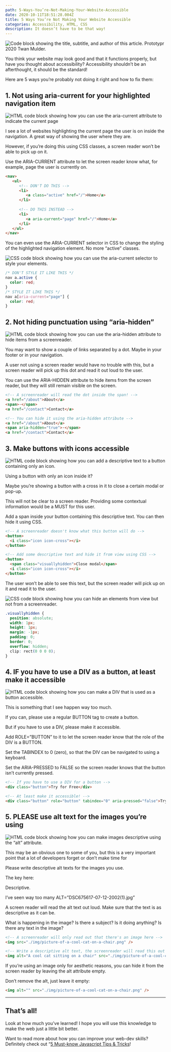 ```yaml
---
path: 5-Ways-You’re-Not-Making-Your-Website-Accessible
date: 2020-10-11T18:51:28.004Z
title: 5 Ways You’re Not Making Your Website Accessible
categories: Accessibility, HTML, CSS
description: It doesn’t have to be that way!
---
```

![Code block showing the title, subtitle, and author of this article. Prototypr 2020 Twan Mulder.](../../assets/articleheader.png "Code block showing the title, subtitle, and author of this article. Prototypr 2020 Twan Mulder.")

You think your website may look good and that it functions properly, but have you thought about accessibility? Accessibility shouldn’t be an afterthought, it should be the standard!

Here are 5 ways you’re probably not doing it right and how to fix them:

## 1. Not using aria-current for your highlighted navigation item

![HTML code block showing how you can use the aria-current attribute to indicate the current page](../../assets/menu-html.png "HTML code block showing how you can use the aria-current attribute to indicate the current page")

I see a lot of websites highlighting the current page the user is on inside the navigation. A great way of showing the user where they are.

However, if you’re doing this using CSS classes, a screen reader won’t be able to pick up on it.

Use the ARIA-CURRENT attribute to let the screen reader know what, for example, page the user is currently on.

```html
<nav>
   <ul>
      <!-- DON'T DO THIS -->
      <li>
         <a class="active" href="/">Home</a>
      </li>
     
      <!-- DO THIS INSTEAD -->
      <li>
         <a aria-current="page" href="/">Home</a>
      </li>
   </ul>
</nav>
```

You can even use the ARIA-CURRENT selector in CSS to change the styling of the highlighted navigation element. No more “active” classes.

![CSS code block showing how you can use the aria-current selector to style your elements.](../../assets/menu-css.png "CSS code block showing how you can use the aria-current selector to style your elements.")

```css
/* DON'T STYLE IT LIKE THIS */
nav a.active {
  color: red;
}
/* STYLE IT LIKE THIS */
nav a[aria-current="page"] {
  color: red;
}
```

## 2. Not hiding punctuation using “aria-hidden”

![HTML code block showing how you can use the aria-hidden attribute to hide items from a screenreader.](../../assets/ariahidden.png "HTML code block showing how you can use the aria-hidden attribute to hide items from a screenreader.")

You may want to show a couple of links separated by a dot. Maybe in your footer or in your navigation.

A user not using a screen reader would have no trouble with this, but a screen reader will pick up this dot and read it out loud to the user.

You can use the ARIA-HIDDEN attribute to hide items from the screen reader, but they will still remain visible on the screen.

```html
<!-- A screenreader will read the dot inside the span! -->
<a href="/about">About</a>
<span>·</span>
<a href="/contact">Contact</a>

<!-- You can hide it using the aria-hidden attribute -->
<a href="/about">About</a>
<span aria-hidden="true">·</span>
<a href="/contact">Contact</a>
```

## 3. Make buttons with icons accessible

![HTML code block showing how you can add a descriptive text to a button containing only an icon.](../../assets/icon-html.png "HTML code block showing how you can add a descriptive text to a button containing only an icon.")

Using a button with only an icon inside it?

Maybe you’re showing a button with a cross in it to close a certain modal or pop-up.

This will not be clear to a screen reader. Providing some contextual information would be a MUST for this user.

Add a span inside your button containing this descriptive text. You can then hide it using CSS.

```html
<!-- A screenreader doesn't know what this button will do -->
<button>
  <i class="icon icon-cross"></i>
</button>

<!-- Add some descriptive text and hide it from view using CSS -->
<button>
  <span class="visuallyhidden">Close modal</span>
  <i class="icon icon-cross"></i>
</button>
```

The user won’t be able to see this text, but the screen reader will pick up on it and read it to the user.

![CSS code block showing how you can hide an elements from view but not from a screenreader.](../../assets/icon-css.png "CSS code block showing how you can hide an elements from view but not from a screenreader.")

```css
.visuallyhidden {
  position: absolute;
  width: 1px;
  height: 1px;
  margin: -1px;
  padding: 0;
  border: 0;
  overflow: hidden;
  clip: rect(0 0 0 0);
}
```

## 4. IF you have to use a DIV as a button, at least make it accessible

![HTML code block showing how you can make a DIV that is used as a button accessible.](../../assets/buttondiv.png "HTML code block showing how you can make a DIV that is used as a button accessible.")

This is something that I see happen way too much.

If you can, please use a regular BUTTON tag to create a button.

But if you have to use a DIV, please make it accessible.

Add ROLE=”BUTTON” to it to let the screen reader know that the role of the DIV is a BUTTON.

Set the TABINDEX to 0 (zero), so that the DIV can be navigated to using a keyboard.

Set the ARIA-PRESSED to FALSE so the screen reader knows that the button isn’t currently pressed.

```html
<!-- If you have to use a DIV for a button -->
<div class="button">Try for Free</div>

<!-- At least make it accessible! -->
<div class="button" role="button" tabindex="0" aria-pressed="false">Try for Free</div>
```

## 5. PLEASE use alt text for the images you’re using

![HTML code block showing how you can make images descriptive using the “alt” attribute.](../../assets/imgalt.png "HTML code block showing how you can make images descriptive using the “alt” attribute.")

This may be an obvious one to some of you, but this is a very important point that a lot of developers forget or don’t make time for

Please write descriptive alt texts for the images you use.

The key here:

Descriptive.

I’ve seen way too many ALT=”DSC675617-07-12-2002(1).jpg”

A screen reader will read the alt text out loud. Make sure that the text is as descriptive as it can be.

What is happening in the image? Is there a subject? Is it doing anything? Is there any text in the image?

```html
<!-- A screenreader will only read out that there's an image here -->
<img src="./img/picture-of-a-cool-cat-on-a-chair.png" />

<!-- Write a descriptive alt text, the screenreader will read this out -->
<img alt="A cool cat sitting on a chair" src="./img/picture-of-a-cool-cat-on-a-chair.png" />
```

If you’re using an image only for aesthetic reasons, you can hide it from the screen reader by leaving the alt attribute empty.

Don’t remove the alt, just leave it empty:

```html
<img alt="" src="./img/picture-of-a-cool-cat-on-a-chair.png" />
```

<hr />

## That’s all!

Look at how much you’ve learned! I hope you will use this knowledge to make the web just a little bit better.

Want to read more about how you can improve your web-dev skills? Definitely check out “[5 Must-know Javascript Tips & Tricks](https://www.thatsanegg.com/blog/5-must-know-javascript-tips-tricks/)!